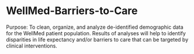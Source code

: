 # WellMed-Barriers-to-Care
Purpose: To clean, organize, and analyze de-identified demographic data for the WellMed patient population. Results of analyses will help to identify disparities in life expectancy and/or barriers to care that can be targeted by clinical interventions.
